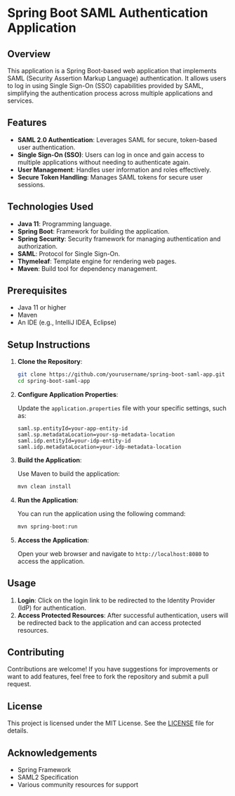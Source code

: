
# Spring Boot SAML Authentication Application

## Overview

This application is a Spring Boot-based web application that implements SAML (Security Assertion Markup Language) authentication. It allows users to log in using Single Sign-On (SSO) capabilities provided by SAML, simplifying the authentication process across multiple applications and services.

## Features

- **SAML 2.0 Authentication**: Leverages SAML for secure, token-based user authentication.
- **Single Sign-On (SSO)**: Users can log in once and gain access to multiple applications without needing to authenticate again.
- **User Management**: Handles user information and roles effectively.
- **Secure Token Handling**: Manages SAML tokens for secure user sessions.

## Technologies Used

- **Java 11**: Programming language.
- **Spring Boot**: Framework for building the application.
- **Spring Security**: Security framework for managing authentication and authorization.
- **SAML**: Protocol for Single Sign-On.
- **Thymeleaf**: Template engine for rendering web pages.
- **Maven**: Build tool for dependency management.

## Prerequisites

- Java 11 or higher
- Maven
- An IDE (e.g., IntelliJ IDEA, Eclipse)

## Setup Instructions

1. **Clone the Repository**:

   ```bash
   git clone https://github.com/yourusername/spring-boot-saml-app.git
   cd spring-boot-saml-app
   ```

2. **Configure Application Properties**:

   Update the `application.properties` file with your specific settings, such as:

   ```properties
   saml.sp.entityId=your-app-entity-id
   saml.sp.metadataLocation=your-sp-metadata-location
   saml.idp.entityId=your-idp-entity-id
   saml.idp.metadataLocation=your-idp-metadata-location
   ```

3. **Build the Application**:

   Use Maven to build the application:

   ```bash
   mvn clean install
   ```

4. **Run the Application**:

   You can run the application using the following command:

   ```bash
   mvn spring-boot:run
   ```

5. **Access the Application**:

   Open your web browser and navigate to `http://localhost:8080` to access the application.

## Usage

1. **Login**: Click on the login link to be redirected to the Identity Provider (IdP) for authentication.
2. **Access Protected Resources**: After successful authentication, users will be redirected back to the application and can access protected resources.

## Contributing

Contributions are welcome! If you have suggestions for improvements or want to add features, feel free to fork the repository and submit a pull request.

## License

This project is licensed under the MIT License. See the [LICENSE](LICENSE) file for details.

## Acknowledgements

- Spring Framework
- SAML2 Specification
- Various community resources for support
